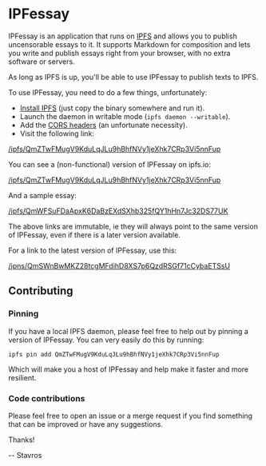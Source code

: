IPFessay
========

IPFessay is an application that runs on [IPFS](https://ipfs.io/) and allows you
to publish uncensorable essays to it. It supports Markdown for composition and
lets you write and publish essays right from your browser, with no extra
software or servers.

As long as IPFS is up, you'll be able to use IPFessay to publish texts to IPFS.

To use IPFessay, you need to do a few things, unfortunately:

* [Install IPFS](https://ipfs.io/docs/install/) (just copy the binary somewhere
  and run it).
* Launch the daemon in writable mode (`ipfs daemon --writable`).
* Add the [CORS headers](https://github.com/ipfs/js-ipfs-api#cors) (an
  unfortunate necessity).
* Visit the following link:

[/ipfs/QmZTwFMugV9KduLqJLu9hBhfNVy1jeXhk7CRp3Vi5nnFup](http://localhost:8080/ipfs/QmZTwFMugV9KduLqJLu9hBhfNVy1jeXhk7CRp3Vi5nnFup)

You can see a (non-functional) version of IPFessay on ipfs.io:

[/ipfs/QmZTwFMugV9KduLqJLu9hBhfNVy1jeXhk7CRp3Vi5nnFup](https://ipfs.io/ipfs/QmZTwFMugV9KduLqJLu9hBhfNVy1jeXhk7CRp3Vi5nnFup)

And a sample essay:

[/ipfs/QmWFSuFDaApxK6DaBzEXdSXhb325fQY1hHn7Jc32DS77UK](https://ipfs.io/ipfs/QmWFSuFDaApxK6DaBzEXdSXhb325fQY1hHn7Jc32DS77UK)

The above links are immutable, ie they will always point to the same version of
IPFessay, even if there is a later version available.

For a link to the latest version of IPFessay, use this:

[/ipns/QmSWnBwMKZ28tcgMFdihD8XS7p6QzdRSGf71cCybaETSsU](/ipns/QmSWnBwMKZ28tcgMFdihD8XS7p6QzdRSGf71cCybaETSsU)


Contributing
------------

### Pinning

If you have a local IPFS daemon, please feel free to help out by pinning
a version of IPFessay. You can very easily do this by running:

~~~
ipfs pin add QmZTwFMugV9KduLqJLu9hBhfNVy1jeXhk7CRp3Vi5nnFup
~~~

Which will make you a host of IPFessay and help make it faster and more
resilient.


### Code contributions

Please feel free to open an issue or a merge request if you find something that
can be improved or have any suggestions.

Thanks!

-- Stavros
